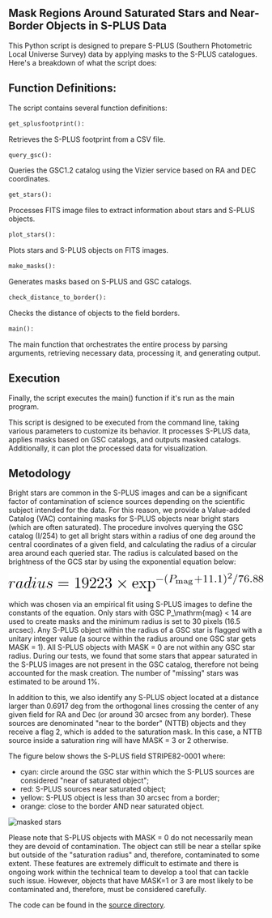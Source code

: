 ## Mask Regions Around Saturated Stars and Near-Border Objects in S-PLUS Data

This Python script is designed to prepare S-PLUS (Southern Photometric Local Universe Survey) data by applying masks to the S-PLUS catalogues. Here's a breakdown of what the script does:

## Function Definitions:

The script contains several function definitions:
```python
get_splusfootprint():
```
Retrieves the S-PLUS footprint from a CSV file.
```python
query_gsc():
```
Queries the GSC1.2 catalog using the Vizier service based on RA and DEC coordinates.
```python
get_stars():
```
Processes FITS image files to extract information about stars and S-PLUS objects.
```python
plot_stars():
```
Plots stars and S-PLUS objects on FITS images.
```python
make_masks():
```
Generates masks based on S-PLUS and GSC catalogs.
```python
check_distance_to_border():
```
Checks the distance of objects to the field borders.
```python
main():
```
The main function that orchestrates the entire process by parsing arguments, retrieving necessary data, processing it, and generating output.

## Execution

Finally, the script executes the main() function if it's run as the main program.

This script is designed to be executed from the command line, taking various parameters to customize its behavior. It processes S-PLUS data, applies masks based on GSC catalogs, and outputs masked catalogs. Additionally, it can plot the processed data for visualization.

## Metodology

Bright stars are common in the S-PLUS images and can be a significant factor of contamination of science sources depending on the scientific subject intended for the data. For this reason, we provide a Value-added Catalog (VAC) containing masks for S-PLUS objects near bright stars (which are often saturated). The procedure involves querying the GSC catalog (I/254) to get all bright stars within a radius of one deg around the central coordinates of a given field, and calculating the radius of a circular area around each queried star. The radius is calculated based on the brightness of the GCS star by using the exponential equation below:

![equation](mask_equation.png)

which was chosen via an empirical fit using S-PLUS images to define the constants of the equation. Only stars with GSC P_\mathrm{mag} < 14 are used to create masks and the minimum radius is set to 30 pixels (16.5 arcsec). Any S-PLUS object within the radius of a GSC star is flagged with a unitary integer value (a source within the radius around one GSC star gets MASK = 1). All S-PLUS objects with MASK = 0 are not within any GSC star radius. During our tests, we found that some stars that appear saturated in the S-PLUS images are not present in the GSC catalog, therefore not being accounted for the mask creation. The number of "missing" stars was estimated to be around 1%.

In addition to this, we also identify any S-PLUS object located at a distance larger than 0.6917 deg from the orthogonal lines crossing the center of any given field for RA and Dec (or around 30 arcsec from any border). These sources are denominated "near to the border" (NTTB) objects and they receive a flag 2, which is added to the saturation mask. In this case, a NTTB source inside a saturation ring will have MASK = 3 or 2 otherwise.

The figure below shows the S-PLUS field STRIPE82-0001 where:
- cyan: circle around the GSC star within which the S-PLUS sources are considered "near of saturated object";
- red: S-PLUS sources near saturated object;
- yellow: S-PLUS object is less than 30 arcsec from a border;
- orange: close to the border AND near saturated object.

![masked stars](STRIPE82-0001_detection_dual_masked.png)

Please note that S-PLUS objects with MASK = 0 do not necessarily mean they are devoid of contamination. The object can still be near a stellar spike but outside of the "saturation radius" and, therefore, contaminated to some extent. These features are extremely difficult to estimate and there is ongoing work within the technical team to develop a tool that can tackle such issue. However, objects that have MASK=1 or 3 are most likely to be contaminated and, therefore, must be considered carefully.

The code can be found in the [source directory](../src/).
